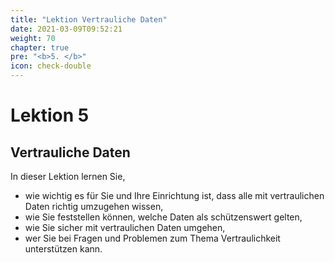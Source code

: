 ```yaml
---
title: "Lektion Vertrauliche Daten"
date: 2021-03-09T09:52:21
weight: 70 
chapter: true
pre: "<b>5. </b>"
icon: check-double
---
```


# Lektion 5
## Vertrauliche Daten

In dieser Lektion lernen Sie,

- wie wichtig es für Sie und Ihre Einrichtung ist, dass alle mit vertraulichen Daten richtig umzugehen wissen,
- wie Sie feststellen können, welche Daten als schützenswert gelten,
- wie Sie sicher mit vertraulichen Daten umgehen,
- wer Sie bei Fragen und Problemen zum Thema Vertraulichkeit unterstützen kann.